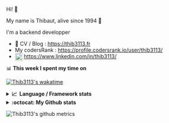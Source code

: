 Hi! 👋

My name is Thibaut, alive since 1994 🍷

I'm a backend developper

-   📝 CV / Blog : https://thib3113.fr
-   My codersRank : https://profile.codersrank.io/user/thib3113/
-   <a href="https://www.linkedin.com/in/thib3113/"><img align="left" alt="Thib3113's Linkedin" width="21px" src="https://img.icons8.com/color/48/linkedin.png" /></a> https://www.linkedin.com/in/thib3113/

📊 **This week I spent my time on**

[![Thib3113's wakatime](https://github-readme-stats.vercel.app/api/wakatime?username=thib3113&layout=default&theme=dracula&langs_count=6&hide_title=true&hide_border=true)](https://wakatime.com/@thib3113)

<details>
  <summary><b>📈&nbsp;&nbsp;Language&nbsp;/&nbsp;Framework stats</b></summary>
  <br/>  
  <a href='https://profile.codersrank.io/user/thib3113/'>
  <img src='http://cr-skills-chart-widget.azurewebsites.net/api/api?username=thib3113&padding=30&skills=php,batchfile,javascript,less,mysql,reactjs,scss,shell,typescript,vue'>
  </a>
</details>

<details>
  <summary><b>:octocat: My Github stats</b></summary>
  <br/>  
  
  <img src="https://github-readme-stats.vercel.app/api?username=thib3113&theme=dracula&show_icons=true&" alt="Thib3113's GitHub stats" />

<!--START_SECTION:activity-->

1. 🚀 Published release [crowdsec-http-middleware/v0.0.5](https://github.com/thib3113/node-crowdsec/releases/tag/crowdsec-http-middleware/v0.0.5) in [thib3113/node-crowdsec](https://github.com/thib3113/node-crowdsec)
2. 🚀 Published release [crowdsec-client-scenarios/v0.0.9](https://github.com/thib3113/node-crowdsec/releases/tag/crowdsec-client-scenarios/v0.0.9) in [thib3113/node-crowdsec](https://github.com/thib3113/node-crowdsec)
3. 🎉 Merged PR [#28](https://github.com/thib3113/node-crowdsec/pull/28) in [thib3113/node-crowdsec](https://github.com/thib3113/node-crowdsec)
4. 💪 Opened PR [#28](https://github.com/thib3113/node-crowdsec/pull/28) in [thib3113/node-crowdsec](https://github.com/thib3113/node-crowdsec)
5. 🚀 Published release [crowdsec-http-middleware/v0.0.4](https://github.com/thib3113/node-crowdsec/releases/tag/crowdsec-http-middleware/v0.0.4) in [thib3113/node-crowdsec](https://github.com/thib3113/node-crowdsec)
 <!--END_SECTION:activity-->

</details>

![Thib3113's github metrics](https://gist.githubusercontent.com/thib3113/83a96e16f8bca103f1b0e376186c66ec/raw/github-metrics.svg)
